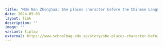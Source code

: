 ```yaml
---
title: "Mdm Nan Zhonghua: She places character before the Chinese Language"
date: 2024-09-03
layout: link
description: ""
image: ""
variant: tiptap
external: https://www.schoolbag.edu.sg/story/she-places-character-before-the-chinese-language/
---
```

